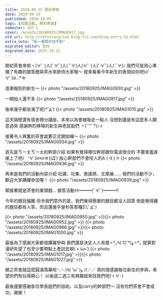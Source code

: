 ```yaml
---
title: 2018.09.25 期初茶會
date: 2018-09-25
published: 2018-10-05
tags: [社團活動, 期初茶會]
semester: 107-1
cover: /assets/20180925/IMAG0917.jpg
old_url: http://nkfustacgclub.blog.fc2.com/blog-entry-52.html
extra_note: "有一張照片找不到"
migrated_editor: 如月
migrated_date: 2025-10-21
---
```


期初茶會來啦ヽ(∀ﾟ )人(ﾟ∀ﾟ)人( ﾟ∀)人(∀ﾟ )人(ﾟ∀ﾟ)人( ﾟ∀)ﾉ
我們可是用心準備了有趣的搶答題與茶水來款待大家喔～
就來看看今年新生的表現如何吧(σﾟ∀ﾟ)σ..:*☆

逐漸報到的新生～
{{< photo "/assets/20180925/IMAG0930.jpg" >}}

一開始人還不多
{{< photo "/assets/20180925/IMAG0917.jpg" >}}

後來幾乎都坐滿了呢(*´д`)
{{< photo "/assets/20180925/IMAG1015.jpg" >}}

這天隔壁還有宿舍積分講座，本來以為會被吸走一點人
沒想到還是有這麼多人願意過來
感謝熱烈捧場的新生與老屁股們 ヾ(´︶`*)ﾉ♬

接著令人興奮的茶會就要正式開始囉～
{{< photo "/assets/20180925/IMAG0934.jpg" >}}

首先是ㄎㄧㄤㄎㄧㄤ的幹部介紹
如果有覺得哪位幹部跟你電波很合的
不要害羞直接上了吧(　′∀`)σ≡σ☆))Д′)
放心幹部們不會咬人的ᕕ ( ᐛ ) ᕗ
{{< photo "/assets/20180925/IMAG0936.jpg" >}}

再來是我們的活動內容介紹
社課、社集、歌謠祭、文庫展……
我們的活動不少，歡迎大家踴躍參加喔！
{{< photo "/assets/20180925/IMAG0939.jpg" >}}

緊接著就是茶會的重頭戲…
搶答活動ｷﾀ━━━(ﾟ∀ﾟ)━━━!!

今年的題目偏難
但令我們意外的是，我們覺得簡單的題目都沒人回答
倒是覺得難的題目都有人答，而且還幾乎是秒答那種Σ(;ﾟдﾟ)

{{< photo "/assets/20180925/IMAG0950.jpg" >}}{{< photo "/assets/20180925/IMAG0952.jpg" >}}
{{< photo "/assets/20180925/IMAG0966.jpg" >}}{{< photo "/assets/20180925/IMAG1000.jpg" >}}

最後為了感謝大家都很踴躍參與
我們還是決定人人有獎✧\*｡٩(ˊᗜˋ\*)و✧\*｡
就算對漫研失望了也至少要帶點土產回去嘛( • ̀ω•́ )
{{< photo "/assets/20180925/IMAG1017.jpg" >}}{{< photo "/assets/20180925/IMAG1027.jpg" >}}

總之茶會就這麼圓滿落幕啦＼＼\\٩( 'ω' )و //／／
真的很感謝每位新生的參與，希望你們有玩得開心！
以後週二週三有興趣就來找我們吧(ゝ∀･)

最後還要感謝各位學長姐們的協助，以及carry的幹部們～
沒有你們茶會不會成功，謝謝！
